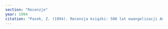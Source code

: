 ```yaml
---
section: "Recenzje"
year: 1994
citation: "Pasek, Z. (1994). Recenzja książki: 500 lat ewangelizacji Ameryki Łacińskiej, Pieniężno 1993. Tygodnik Powszechny, 24 VII 1994, 11."
---
```

